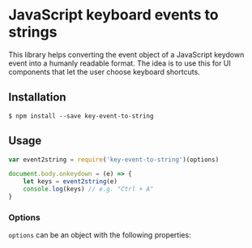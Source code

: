 # JavaScript keyboard events to strings

This library helps converting the event object of a JavaScript keydown event
into a humanly readable format.
The idea is to use this for UI components that let the user choose keyboard
shortcuts.

## Installation

```
$ npm install --save key-event-to-string
```

## Usage

```js
var event2string = require('key-event-to-string')(options)

document.body.onkeydown = (e) => {
	let keys = event2string(e)
	console.log(keys) // e.g. "Ctrl + A"
}
```

### Options

`options` can be an object with the following properties:
